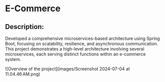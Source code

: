 <!DOCTYPE html>

<head>
</head>

<body>
    <h1>E-Commerce</h1>
  <h2>Description:</h2>
  <p>Developed a comprehensive microservices-based architecture using Spring Boot, focusing on scalability, resilience, and asynchronous communication. This 
     project demonstrates a high-level architecture involving several microservices, each serving distinct functions within an e-commerce system.</p>
![Overview of the project](images/Screenshot 2024-07-04 at 11.04.46 AM.png)
</body>

</html>
